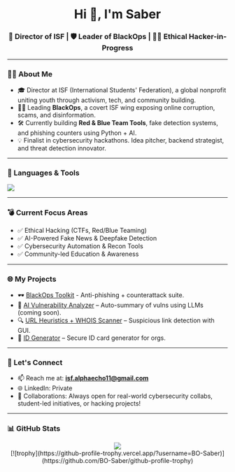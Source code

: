 <h1 align="center">Hi 👋, I'm Saber</h1>
<h3 align="center">🚀 Director of ISF | 🛡️ Leader of BlackOps | 👨‍💻 Ethical Hacker-in-Progress</h3>

---

### 👨‍💼 About Me

- 🎓 Director at ISF (International Students' Federation), a global nonprofit uniting youth through activism, tech, and community building.  
- 🕵️‍♂️ Leading **BlackOps**, a covert ISF wing exposing online corruption, scams, and disinformation.  
- 🛠️ Currently building **Red & Blue Team Tools**, fake detection systems, and phishing counters using Python + AI.  
- 💡 Finalist in cybersecurity hackathons. Idea pitcher, backend strategist, and threat detection innovator.

---

### 🧰 Languages & Tools

<p>
  <img src="https://skillicons.dev/icons?i=python,mysql,linux,bash,github,git,vscode" />
</p>

---

### 💣 Current Focus Areas
- ✅ Ethical Hacking (CTFs, Red/Blue Teaming)
- ✅ AI-Powered Fake News & Deepfake Detection
- ✅ Cybersecurity Automation & Recon Tools
- ✅ Community-led Education & Awareness

---

### 🌐 My Projects
- 🕶️ [BlackOps Toolkit](https://github.com/ISF-Global/blackops-toolkit) - Anti-phishing + counterattack suite.
- 🧠 [AI Vulnerability Analyzer](#) – Auto-summary of vulns using LLMs (coming soon).
- 🔍 [URL Heuristics + WHOIS Scanner](#) – Suspicious link detection with GUI.
- 🪪 [ID Generator](#) – Secure ID card generator for orgs.

---

### 📣 Let's Connect

- 📫 Reach me at: **isf.alphaecho11@gmail.com**
- 🌐 LinkedIn: Private
- 🤝 Collaborations: Always open for real-world cybersecurity collabs, student-led initiatives, or hacking projects!

---

### 📊 GitHub Stats

<p align="center">
  <img src="https://github-readme-stats.vercel.app/api?username=soumyajitdatta&show_icons=true&theme=tokyonight" />
  <br />
  [![trophy](https://github-profile-trophy.vercel.app/?username=BO-Saber)](https://github.com/BO-Saber/github-profile-trophy)
</p>

